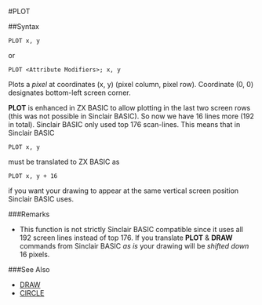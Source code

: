 #PLOT

##Syntax

```
PLOT x, y
```
 
or

``` 
PLOT <Attribute Modifiers>; x, y
```
Plots a _pixel_ at coordinates (x, y) (pixel column, pixel row). Coordinate (0, 0) designates bottom-left screen corner.

**PLOT** is enhanced in ZX BASIC to allow plotting in the last two screen rows (this was not possible in Sinclair BASIC). So now we have 16 lines more (192 in total). Sinclair BASIC only used top 176 scan-lines. This means that in Sinclair BASIC

```
PLOT x, y
```

must be translated to ZX BASIC as

```
PLOT x, y + 16
```

if you want your drawing to appear at the same vertical screen position Sinclair BASIC uses.

###Remarks

* This function is not strictly Sinclair BASIC compatible since it uses all 192 screen lines instead of top 176. If you translate **PLOT** & **DRAW** commands from Sinclair BASIC _as is_ your drawing will be _shifted down_ 16 pixels.

###See Also
* [DRAW](draw.md)
* [CIRCLE](circle.md)
